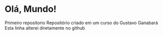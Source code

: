 # Olá, Mundo!
Primeiro repositorio 
Repositório criado em um curso do Gustavo Ganabará
Esta linha alterei diretamente no github

